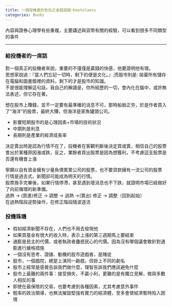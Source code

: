 ```yaml
---
title: 一個投機者的告白之金錢遊戲-Kostolanvs
categories: Books
---
```



<div class="container-fluid">
	<div class="row single-entry">
			內容與證券心理學有些重複，主要講述與貨幣有關的經驗，可以看到很多不同類型的事件
			<hr>
			<h3>給投機者的一席話</h3>
			<p>對一個真正的投機者來說，重要的不僅僅是贏錢的快感，他要證明他有理。
				<br>
				思想家說過：『當人們忘記一切時，剩下的便是文化。』;而股市則是:
				拋棄所有儲存在電腦和圖書館裡的資料，剩下的才是股市的知識。
				<br>
				不是很能理解這句話，我自己的解讀是，你所經歷的一切，會內化在腦中，或許無法表述，但它存在著。
			</p>
			<p>想在股市上賺錢，並不一定要有最準確的消息不可，那時船舶正夯，於是作者買入了“海洋”的股票，最終大賺，但海洋是家魚罐頭公司。</p>
			<ul>
				<li>影響短期股市的是心理因素+市場的技術狀況</li>
				<li>中期則是利息</li>
				<li>長期則是產業的經濟成長率</li>
			</ul>
			<p>決定賣出時是認為行情不在了，投機者在客觀判斷後決定買或賣，相信自己的股票會出於某種原因漲或跌，反之，業餘者買出股票是因為想獲利，不考慮這支股票是否還有機會上漲</p>
			<p>寧願以自有資金擁有少量負債累累公司的股票，也不要貸款擁有一流公司的股票
				<br>行情是過去式，新聞卻可能成為明天的行情。
				<br>股票換手完畢後，如果行情停滯，甚至遇到壞消息也不下跌，就證明市場已經做好了向前循環的新準備。
				<br>過熱 -> (買進)修正 -> 調整 -> 過熱 ->(賣出) 修正 -> 調整（回到起始）
				<br>在過熱階段逆勢操作，在修正階段隨波逐流
			</p>
			<h3>投機珠璣</h3>
			<ul>
				<li>假如經濟新聞不存在，人們也不用去發現他</li>
				<li>如果買基金有很大的收入時，表示上漲的第三週期馬上要結束</li>
				<li>通膨是民主的代價，或者執政者蠱惑民心的代價。因為沒有哪個議會敢針對通膨進行嚴格措施</li>
				<li>一個沒有思考、證據、動機的股市遊戲者，是賭徒</li>
				<li>股市，一個戲院，總是上演同一齣戲，但掛上不同的劇名</li>
				<li>股市上經常是感覺告訴我們做什麼，理智告訴我們應該避免什麼</li>
				<li>股市上最難的兩件事：接受損失，不贏小利，更難的是有獨立見解，做與多數人相反的事</li>
				<li>即使在最保險的交易，也要考慮到各種因素，尤其考慮意外事件</li>
				<li>輕率的政治領導，也無法摧毀堅強有實力的經濟體，至多會使經濟暫時陷入困境</li>
			</ul>
	</div>
</div>


